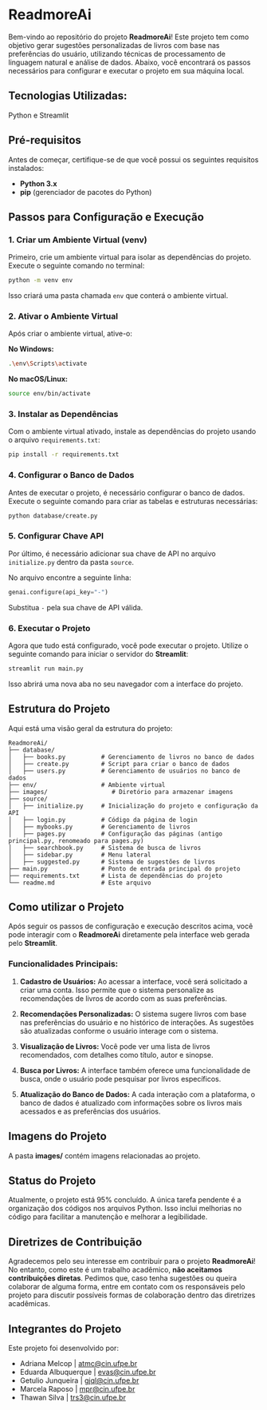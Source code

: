 # ReadmoreAi

Bem-vindo ao repositório do projeto **ReadmoreAi**! Este projeto tem como objetivo gerar sugestões personalizadas de livros com base nas preferências do usuário, utilizando técnicas de processamento de linguagem natural e análise de dados. Abaixo, você encontrará os passos necessários para configurar e executar o projeto em sua máquina local.

## Tecnologias Utilizadas:
Python e Streamlit

## Pré-requisitos

Antes de começar, certifique-se de que você possui os seguintes requisitos instalados:

- **Python 3.x**
- **pip** (gerenciador de pacotes do Python)

## Passos para Configuração e Execução

### 1. Criar um Ambiente Virtual (venv)

Primeiro, crie um ambiente virtual para isolar as dependências do projeto. Execute o seguinte comando no terminal:

```bash
python -m venv env
```

Isso criará uma pasta chamada `env` que conterá o ambiente virtual.

### 2. Ativar o Ambiente Virtual

Após criar o ambiente virtual, ative-o:

**No Windows:**

```bash
.\env\Scripts\activate
```

**No macOS/Linux:**

```bash
source env/bin/activate
```

### 3. Instalar as Dependências

Com o ambiente virtual ativado, instale as dependências do projeto usando o arquivo `requirements.txt`:

```bash
pip install -r requirements.txt
```

### 4. Configurar o Banco de Dados

Antes de executar o projeto, é necessário configurar o banco de dados. Execute o seguinte comando para criar as tabelas e estruturas necessárias:

```bash
python database/create.py
```

### 5. Configurar Chave API

Por último, é necessário adicionar sua chave de API no arquivo `initialize.py` dentro da pasta `source`.

No arquivo encontre a seguinte linha:

```python
genai.configure(api_key="-")
```

Substitua `-` pela sua chave de API válida.

### 6. Executar o Projeto

Agora que tudo está configurado, você pode executar o projeto. Utilize o seguinte comando para iniciar o servidor do **Streamlit**:

```bash
streamlit run main.py
```

Isso abrirá uma nova aba no seu navegador com a interface do projeto.

## Estrutura do Projeto

Aqui está uma visão geral da estrutura do projeto:

```
ReadmoreAi/
├── database/
│   ├── books.py          # Gerenciamento de livros no banco de dados
│   ├── create.py         # Script para criar o banco de dados
│   ├── users.py          # Gerenciamento de usuários no banco de dados
├── env/                  # Ambiente virtual
├── images/                  # Diretório para armazenar imagens
├── source/
│   ├── initialize.py     # Inicialização do projeto e configuração da API
│   ├── login.py          # Código da página de login
│   ├── mybooks.py        # Gerenciamento de livros
│   ├── pages.py          # Configuração das páginas (antigo principal.py, renomeado para pages.py)
│   ├── searchbook.py     # Sistema de busca de livros
│   ├── sidebar.py        # Menu lateral
│   ├── suggested.py      # Sistema de sugestões de livros
├── main.py               # Ponto de entrada principal do projeto
├── requirements.txt      # Lista de dependências do projeto
└── readme.md             # Este arquivo

```

## Como utilizar o Projeto

Após seguir os passos de configuração e execução descritos acima, você pode interagir com o **ReadmoreAi** diretamente pela interface web gerada pelo **Streamlit**.


### Funcionalidades Principais:
1. **Cadastro de Usuários:** Ao acessar a interface, você será solicitado a criar uma conta. Isso permite que o sistema personalize as recomendações de livros de acordo com as suas preferências.
   
2. **Recomendações Personalizadas:** O sistema sugere livros com base nas preferências do usuário e no histórico de interações. As sugestões são atualizadas conforme o usuário interage com o sistema.
   
3. **Visualização de Livros:** Você pode ver uma lista de livros recomendados, com detalhes como título, autor e sinopse.

4. **Busca por Livros:** A interface também oferece uma funcionalidade de busca, onde o usuário pode pesquisar por livros específicos.

5. **Atualização do Banco de Dados:** A cada interação com a plataforma, o banco de dados é atualizado com informações sobre os livros mais acessados e as preferências dos usuários.


## Imagens do Projeto

A pasta **images/** contém imagens relacionadas ao projeto.


## Status do Projeto

Atualmente, o projeto está 95% concluído. A única tarefa pendente é a organização dos códigos nos arquivos Python. Isso inclui melhorias no código para facilitar a manutenção e melhorar a legibilidade.

## Diretrizes de Contribuição

Agradecemos pelo seu interesse em contribuir para o projeto **ReadmoreAi**! No entanto, como este é um trabalho acadêmico, **não aceitamos contribuições diretas**. Pedimos que, caso tenha sugestões ou queira colaborar de alguma forma, entre em contato com os responsáveis pelo projeto para discutir possíveis formas de colaboração dentro das diretrizes acadêmicas.

## Integrantes do Projeto

Este projeto foi desenvolvido por:

- Adriana Melcop | atmc@cin.ufpe.br
- Eduarda Albuquerque | evas@cin.ufpe.br
- Getulio Junqueira | gjql@cin.ufpe.br
- Marcela Raposo | mpr@cin.ufpe.br
- Thawan Silva | trs3@cin.ufpe.br
